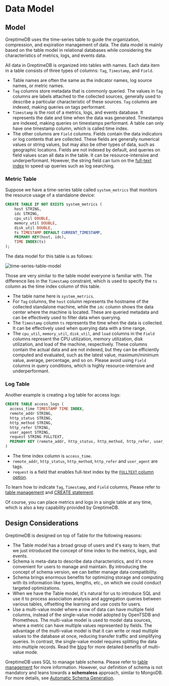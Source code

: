 # Data Model

## Model

GreptimeDB uses the time-series table to guide the organization, compression, and expiration management of data.
The data model is mainly based on the table model in relational databases while considering the characteristics of metrics, logs, and events data.

All data in GreptimeDB is organized into tables with names. Each data item in a table consists of three types of columns: `Tag`, `Timestamp`, and `Field`.

- Table names are often the same as the indicator names, log source names, or metric names.
- `Tag` columns store metadata that is commonly queried.
  The values in `Tag` columns are labels attached to the collected sources,
  generally used to describe a particular characteristic of these sources.
  `Tag` columns are indexed, making queries on tags performant.
- `Timestamp` is the root of a metrics, logs, and events database.
  It represents the date and time when the data was generated.
  Timestamps are indexed, making queries on timestamps performant.
  A table can only have one timestamp column, which is called time index.
- The other columns are `Field` columns.
  Fields contain the data indicators or log contents that are collected.
  These fields are generally numerical values or string values,
  but may also be other types of data, such as geographic locations.
  Fields are not indexed by default,
  and queries on field values scan all data in the table. It can be resource-intensive and underperformant.
 However, the string field can turn on the [full-text index](/user-guide/logs/query-logs.md#full-text-index-for-accelerated-search) to speed up queries such as log searching.

### Metric Table

Suppose we have a time-series table called `system_metrics` that monitors the resource usage of a standalone device:

```sql
CREATE TABLE IF NOT EXISTS system_metrics (
    host STRING,
    idc STRING,
    cpu_util DOUBLE,
    memory_util DOUBLE,
    disk_util DOUBLE,
    ts TIMESTAMP DEFAULT CURRENT_TIMESTAMP,
    PRIMARY KEY(host, idc),
    TIME INDEX(ts)
);
```

The data model for this table is as follows:

![time-series-table-model](/time-series-data-model.svg)

Those are very similar to the table model everyone is familiar with. The difference lies in the `Timestamp` constraint, which is used to specify the `ts` column as the time index column of this table.

- The table name here is `system_metrics`.
- For `Tag` columns, the `host` column represents the hostname of the collected standalone machine,
  while the `idc` column shows the data center where the machine is located.
  These are queried metadata and can be effectively used to filter data when querying.
- The `Timestamp` column `ts` represents the time when the data is collected.
  It can be effectively used when querying data with a time range.
- The `cpu_util`, `memory_util`, `disk_util`, and `load` columns in the `Field` columns represent
  the CPU utilization, memory utilization, disk utilization, and load of the machine, respectively.
  These columns contain the actual data and are not indexed, but they can be efficiently computed and evaluated, such as the latest value, maximum/minimum value, average, percentage, and so on. Please avoid using `Field` columns in query conditions,
  which is highly resource-intensive and underperformant.

### Log Table
Another example is creating a log table for access logs:

```sql
CREATE TABLE access_logs (
  access_time TIMESTAMP TIME INDEX,
  remote_addr STRING,
  http_status STRING,
  http_method STRING,
  http_refer STRING,
  user_agent STRING,
  request STRING FULLTEXT,
  PRIMARY KEY (remote_addr, http_status, http_method, http_refer, user_agent)
)
```

- The time index column is `access_time`.
- `remote_addr`, `http_status`, `http_method`, `http_refer` and `user_agent` are tags.
- `request` is a field that enables full-text index by the [`FULLTEXT` column option](/reference/sql/create.md#fulltext-column-option).

To learn how to indicate `Tag`, `Timestamp`, and `Field` columns, Please refer to [table management](../table-management.md#create-a-table) and [CREATE statement](/reference/sql/create.md).

Of course, you can place metrics and logs in a single table at any time, which is also a key capability provided by GreptimeDB.

## Design Considerations

GreptimeDB is designed on top of Table for the following reasons:

- The Table model has a broad group of users and it's easy to learn, that we just introduced the concept of time index to the metrics, logs, and events.
- Schema is meta-data to describe data characteristics, and it's more convenient for users to manage and maintain. By introducing the concept of schema version, we can better manage data compatibility.
- Schema brings enormous benefits for optimizing storage and computing with its information like types, lengths, etc., on which we could conduct targeted optimizations.
- When we have the Table model, it's natural for us to introduce SQL and use it to process association analysis and aggregation queries between various tables, offsetting the learning and use costs for users.
- Use a multi-value model where a row of data can have multiple field columns,
  instead of the single-value model adopted by OpenTSDB and Prometheus.
  The multi-value model is used to model data sources, where a metric can have multiple values represented by fields.
  The advantage of the multi-value model is that it can write or read multiple values to the database at once, reducing transfer traffic and simplifying queries. In contrast, the single-value model requires splitting the data into multiple records. Read the [blog](https://greptime.com/blogs/2024-05-09-prometheus) for more detailed benefits of multi-value mode.

GreptimeDB uses SQL to manage table schema. Please refer to [table management](../table-management.md) for more information. However, our definition of schema is not mandatory and leans towards a **schemaless** approach, similar to MongoDB. For more details, see [Automatic Schema Generation](../ingest-data/overview.md#automatic-schema-generation).
